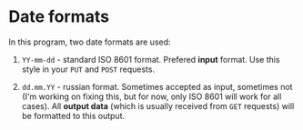 # Date formats

In this program, two date formats are used:

1. `YY-mm-dd` - standard ISO 8601 format. Prefered **input** format. Use this style in your `PUT` and `POST` requests.

2. `dd.mm.YY` - russian format. Sometimes accepted as input, sometimes not (I'm working on fixing this, but for now, only ISO 8601 will work for all cases). All **output data** (which is usually received from `GET` requests) will be formatted to this output.
